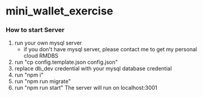 # mini_wallet_exercise

### How to start Server
1. run your own mysql server
	- if you don't have mysql server, please contact me to get my personal cloud RMDBS
2. run "cp config.template.json config.json"
3. replace db_dev credential with your mysql database credential
4. run "npm i"
5. run "npm run migrate"
6. run "npm run start"
The server will run on localhost:3001